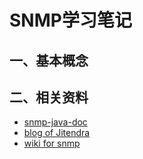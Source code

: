 # SNMP学习笔记

## 一、基本概念

## 二、相关资料

- [snmp-java-doc](https://www.snmp4j.org/doc/org.snmp4j-summary.html)
- [blog of Jitendra](https://www.jitendrazaa.com/blog/java/snmp/introduction-to-snmp/)
- [wiki for snmp](https://zh.wikipedia.org/wiki/%E7%AE%80%E5%8D%95%E7%BD%91%E7%BB%9C%E7%AE%A1%E7%90%86%E5%8D%8F%E8%AE%AE)

